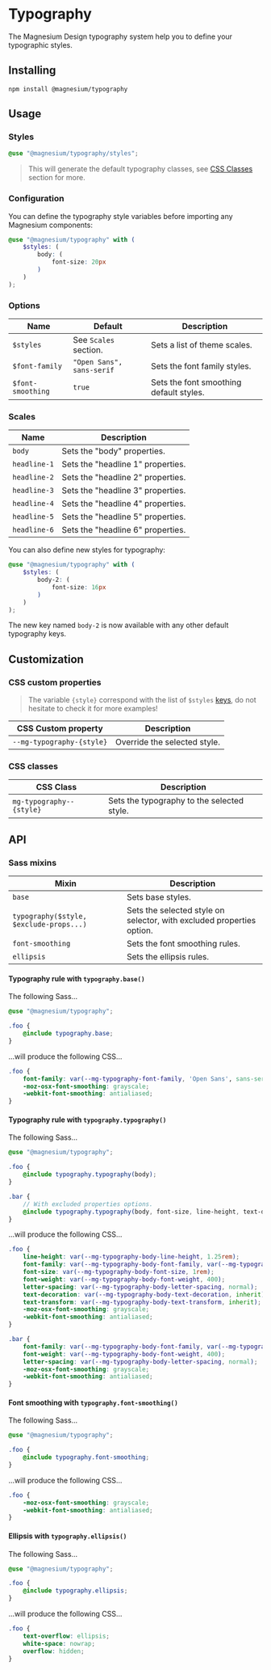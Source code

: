# Typography

The Magnesium Design typography system help you to define your typographic styles.

## Installing

```shell
npm install @magnesium/typography
```

## Usage

### Styles

```scss
@use "@magnesium/typography/styles";
```

> This will generate the default typography classes, see [CSS Classes](#css-classes) section for more.

### Configuration

You can define the typography style variables before importing any Magnesium components:

```scss
@use "@magnesium/typography" with (
    $styles: (
        body: (
            font-size: 20px
        )
    )
);
```

### Options

| Name              | Default                   | Description                             |
|-------------------|---------------------------|-----------------------------------------|
| `$styles`         | See `Scales` section.     | Sets a list of theme scales.            |
| `$font-family`    | `"Open Sans", sans-serif` | Sets the font family styles.            |
| `$font-smoothing` | `true`                    | Sets the font smoothing default styles. |

### Scales

| Name         | Description                       |
|--------------|-----------------------------------|
| `body`       | Sets the "body" properties.       |
| `headline-1` | Sets the "headline 1" properties. |
| `headline-2` | Sets the "headline 2" properties. |
| `headline-3` | Sets the "headline 3" properties. |
| `headline-4` | Sets the "headline 4" properties. |
| `headline-5` | Sets the "headline 5" properties. |
| `headline-6` | Sets the "headline 6" properties. |

You can also define new styles for typography:

```scss
@use "@magnesium/typography" with (
    $styles: (
        body-2: (
            font-size: 16px
        )
    )
);
```

The new key named `body-2` is now available with any other default typography keys.

## Customization

### CSS custom properties

> The variable `{style}` correspond with the list of `$styles` [keys](#scales), do not hesitate to check it for
> more examples!

| CSS Custom property       | Description                  |
|---------------------------|------------------------------|
| `--mg-typography-{style}` | Override the selected style. |

### CSS classes

| CSS Class                | Description                                |
|--------------------------|--------------------------------------------|
| `mg-typography--{style}` | Sets the typography to the selected style. |

## API

### Sass mixins

| Mixin                                   | Description                                                           |
|-----------------------------------------|-----------------------------------------------------------------------|
| `base`                                  | Sets base styles.                                                     |
| `typography($style, $exclude-props...)` | Sets the selected style on selector, with excluded properties option. |
| `font-smoothing`                        | Sets the font smoothing rules.                                        |
| `ellipsis`                              | Sets the ellipsis rules.                                              |

#### Typography rule with `typography.base()`

The following Sass...

```scss
@use "@magnesium/typography";

.foo {
    @include typography.base;
}
```

...will produce the following CSS...

```css
.foo {
    font-family: var(--mg-typography-font-family, 'Open Sans', sans-serif);
    -moz-osx-font-smoothing: grayscale;
    -webkit-font-smoothing: antialiased;
}
```

#### Typography rule with `typography.typography()`

The following Sass...

```scss
@use "@magnesium/typography";

.foo {
    @include typography.typography(body);
}

.bar {
    // With excluded properties options.
    @include typography.typography(body, font-size, line-height, text-decoration, text-transform);
}
```

...will produce the following CSS...

```css
.foo {
    line-height: var(--mg-typography-body-line-height, 1.25rem);
    font-family: var(--mg-typography-body-font-family, var(--mg-typography-font-family, 'Open Sans', sans-serif));
    font-size: var(--mg-typography-body-font-size, 1rem);
    font-weight: var(--mg-typography-body-font-weight, 400);
    letter-spacing: var(--mg-typography-body-letter-spacing, normal);
    text-decoration: var(--mg-typography-body-text-decoration, inherit);
    text-transform: var(--mg-typography-body-text-transform, inherit);
    -moz-osx-font-smoothing: grayscale;
    -webkit-font-smoothing: antialiased;
}

.bar {
    font-family: var(--mg-typography-body-font-family, var(--mg-typography-font-family, 'Open Sans', sans-serif));
    font-weight: var(--mg-typography-body-font-weight, 400);
    letter-spacing: var(--mg-typography-body-letter-spacing, normal);
    -moz-osx-font-smoothing: grayscale;
    -webkit-font-smoothing: antialiased;
}
```

#### Font smoothing with `typography.font-smoothing()`

The following Sass...

```scss
@use "@magnesium/typography";

.foo {
    @include typography.font-smoothing;
}
```

...will produce the following CSS...

```css
.foo {
    -moz-osx-font-smoothing: grayscale;
    -webkit-font-smoothing: antialiased;
}
```

#### Ellipsis with `typography.ellipsis()`

The following Sass...

```scss
@use "@magnesium/typography";

.foo {
    @include typography.ellipsis;
}
```

...will produce the following CSS...

```css
.foo {
    text-overflow: ellipsis;
    white-space: nowrap;
    overflow: hidden;
}
```
